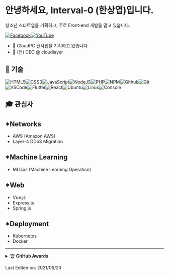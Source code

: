 # 안녕하세요, Interval-0 (한상엽)입니다.

청소년 스타트업을 기획하고, 주로 Front-end 개발을 맡고 있습니다.

[![Facebook](https://img.shields.io/badge/facebook-%231877F2.svg?&style=for-the-badge&logo=facebook&logoColor=white)](https://facebook.com/syuph)[![YouTube](https://img.shields.io/badge/youtube-%23FF0000.svg?&style=for-the-badge&logo=youtube&logoColor=white)](https://www.youtube.com/channel/UCGYi6fNKgnxLCk85xskEwaQ)

- :muscle: CloudPC 신사업을 기획하고 있습니다.
- :dart: (전) CEO @ cloudlayer

## :wrench: 기술

![HTML5](https://img.icons8.com/color/30/html-5.png)![CSS3](https://img.icons8.com/color/30/css3.png)![JavaScript](https://img.icons8.com/color/30/javascript.png)![NodeJS](https://img.icons8.com/color/30/nodejs.png)![PHP](https://img.icons8.com/color/30/php.png)![NPM](https://img.icons8.com/color/30/npm.png)![Github](https://img.icons8.com/material-outlined/30/github.png)![Git](https://img.icons8.com/color/30/git.png)![VSCode](https://img.icons8.com/color/30/visual-studio-code-2019.png)![Flutter](https://img.icons8.com/color/30/flutter.png)![React](https://img.icons8.com/color/30/react-native.png)![Ubuntu](https://img.icons8.com/color/30/ubuntu--v1.png)![Linux](https://img.icons8.com/color/30/linux.png)![Console](https://img.icons8.com/color/30/console.png)

## 🎓 관심사

## *Networks
- AWS (Amazon AWS)
- Layer-4 DDoS Migration

## *Machine Learning
- MLOps (Machine Learning Operation)

## *Web
- Vue.js
- Express.js
- Spring.js

## *Deployment
- Kubernetes
- Docker

---

<!-- markdownlint-disable MD033 -->

<details>
    <summary>&#127942 <b>GitHub Awards</b></summary><br/>

![Github Trophy](https://github-profile-trophy.vercel.app/?username=Interval-0)

</details>

<!-- markdownlint-enable MD033 -->

Last Edited on: 2021/06/23
